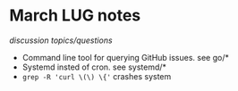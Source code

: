 March LUG notes 
===============
_discussion topics/questions_

* Command line tool for querying GitHub issues. see go/*
* Systemd insted of cron. see systemd/*
* `grep -R 'curl \(\) \{'` crashes system


